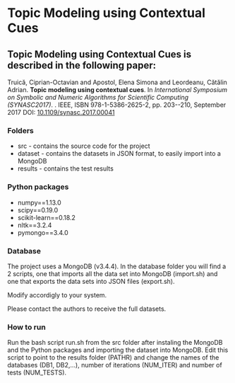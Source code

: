 # Topic Modeling using Contextual Cues
## Topic Modeling using Contextual Cues is described in the following paper:

Truică, Ciprian-Octavian and Apostol, Elena Simona and Leordeanu, Cătălin Adrian. **Topic modeling using contextual cues**. In *International Symposium on Symbolic and Numeric Algorithms for Scientific Computing (SYNASC2017)*. . IEEE, ISBN 978-1-5386-2625-2, pp. 203--210, September 2017 DOI: [10.1109/synasc.2017.00041](http://doi.org/10.1109/synasc.2017.00041)

### Folders
* src - contains the source code for the project
* dataset - contains the datasets in JSON format, to easily import into a MongoDB
* results - contains the test results

### Python packages
* numpy==1.13.0
* scipy==0.19.0
* scikit-learn==0.18.2
* nltk==3.2.4
* pymongo==3.4.0

### Database
The project uses a MongoDB (v3.4.4). In the database folder you will find a 2 scripts, one that imports all the data set into MongoDB (import.sh) and one that exports the data sets into JSON files (export.sh).

Modify accordigly to your system.

Please contact the authors to receive the full datasets.

### How to run
Run the bash script run.sh from the src folder after instaling the MongoDB and the Python packages and importing the dataset into MongoDB. Edit this script to point to the results folder (PATHR) and change the names of the databases (DB1, DB2,...), number of iterations (NUM_ITER) and number of tests (NUM_TESTS).

